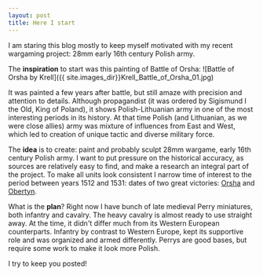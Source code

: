 ```yaml
---
layout: post
title: Here I start
---
```


I am staring this blog mostly to keep myself motivated with my recent wargaming project: 28mm early 16th century Polish army.

The **inspiration** to start was this painting of Battle of Orsha:
![Battle of Orsha by Krell]({{ site.images_dir}}Krell_Battle_of_Orsha_01.jpg)

It was painted a few years after battle, but still amaze with precision and attention to details. Although propagandist (it was ordered by Sigismund I the Old, King of Poland), it shows Polish-Lithuanian army in one of the most interesting periods in its history. At that time Polish (and Lithuanian, as we were close allies) army was mixture of influences from East and West, which led to creation of unique tactic and diverse military force. 

The **idea** is to create: paint and probably sculpt 28mm wargame, early 16th century Polish army. I want to put pressure on the historical accuracy, as sources are relatively easy to find, and make a research an integral part of the project. To make all units look consistent I narrow time of interest to the period between years 1512 and 1531: dates of two great victories: [Orsha](https://en.wikipedia.org/wiki/Battle_of_Orsha) and [Obertyn](https://en.wikipedia.org/wiki/Battle_of_Obertyn). 

What is the **plan**? Right now I have bunch of late medieval Perry miniatures, both infantry and cavalry. The heavy cavalry is almost ready to use straight away. At the time, it didn't differ much from its Western European counterparts. Infantry by contrast to Western Europe, kept its supportive role and was organized and armed differently. Perrys are good bases, but require some work to make it look more Polish. 

I try to keep you posted!